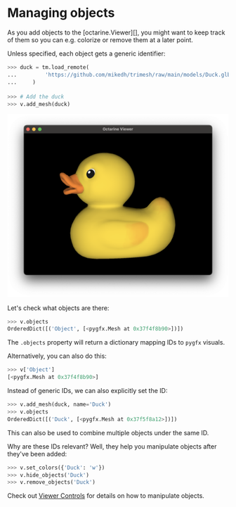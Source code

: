 # Managing objects

As you add objects to the [octarine.Viewer][], you might want to keep track of
them so you can e.g. colorize or remove them at a later point.

Unless specified, each object gets a generic identifier:

```python
>>> duck = tm.load_remote(
...         'https://github.com/mikedh/trimesh/raw/main/models/Duck.glb'
...     )

>>> # Add the duck
>>> v.add_mesh(duck)
```

![bunny example](_static/duck_example.png)

Let's check what objects are there:

```python
>>> v.objects
OrderedDict([('Object', [<pygfx.Mesh at 0x37f4f8b90>])])
```

The `.objects` property will return a dictionary mapping IDs to `pygfx` visuals.

Alternatively, you can also do this:

```python
>>> v['Object']
[<pygfx.Mesh at 0x37f4f8b90>]
```

Instead of generic IDs, we can also explicitly set the ID:

```python
>>> v.add_mesh(duck, name='Duck')
>>> v.objects
OrderedDict([('Duck', [<pygfx.Mesh at 0x37f5f8a12>])])
```

This can also be used to combine multiple objects under the same ID.

Why are these IDs relevant? Well, they help you manipulate objects after
they've been added:

```python
>>> v.set_colors({'Duck': 'w'})
>>> v.hide_objects('Duck')
>>> v.remove_objects('Duck')
```

Check out [Viewer Controls](controls.md) for details on how to manipulate objects.